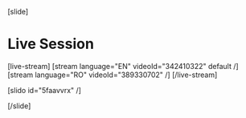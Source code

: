 [slide]
# Live Session

[live-stream]
[stream language="EN" videoId="342410322" default /]
[stream language="RO" videoId="389330702"  /]
[/live-stream]

[slido id="5faavvrx" /]

[/slide]